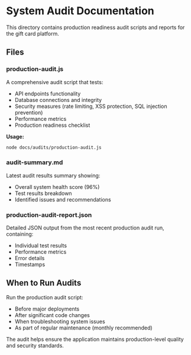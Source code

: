 # System Audit Documentation

This directory contains production readiness audit scripts and reports for the gift card platform.

## Files

### production-audit.js
A comprehensive audit script that tests:
- API endpoints functionality
- Database connections and integrity
- Security measures (rate limiting, XSS protection, SQL injection prevention)
- Performance metrics
- Production readiness checklist

**Usage:**
```bash
node docs/audits/production-audit.js
```

### audit-summary.md
Latest audit results summary showing:
- Overall system health score (96%)
- Test results breakdown
- Identified issues and recommendations

### production-audit-report.json
Detailed JSON output from the most recent production audit run, containing:
- Individual test results
- Performance metrics
- Error details
- Timestamps

## When to Run Audits

Run the production audit script:
- Before major deployments
- After significant code changes
- When troubleshooting system issues
- As part of regular maintenance (monthly recommended)

The audit helps ensure the application maintains production-level quality and security standards.